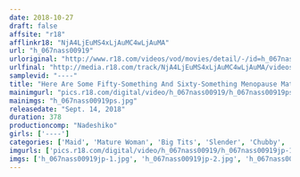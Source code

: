 ```yaml
---
date: 2018-10-27
draft: false
affsite: "r18"
afflinkr18: "NjA4LjEuMS4xLjAuMC4wLjAuMA"
url: "h_067nass00919"
urloriginal: "http://www.r18.com/videos/vod/movies/detail/-/id=h_067nass00919"
urlfinal: "http://media.r18.com/track/NjA4LjEuMS4xLjAuMC4wLjAuMA/videos/vod/movies/detail/-/id=h_067nass00919"
samplevid: "----"
title: "Here Are Some Fifty-Something And Sixty-Something Menopause Mature Woman Babes But They're Still Luscious Ladies Mature Japanese Ladies In The Theater Of Life 6 Hour 20 Minute Expanded Edition Special!"
mainimgurl: "pics.r18.com/digital/video/h_067nass00919/h_067nass00919ps.jpg"
mainimgs: "h_067nass00919ps.jpg"
releasedate: "Sept. 14, 2018"
duration: 378
productioncomp: "Nadeshiko"
girls: ['----']
categories: ['Maid', 'Mature Woman', 'Big Tits', 'Slender', 'Chubby', 'Sailor Uniform', 'Orgy', 'Picking Up Girls', 'Big Tits Lover', 'Amateur']
imgurls: ['pics.r18.com/digital/video/h_067nass00919/h_067nass00919jp-1.jpg', 'pics.r18.com/digital/video/h_067nass00919/h_067nass00919jp-2.jpg', 'pics.r18.com/digital/video/h_067nass00919/h_067nass00919jp-3.jpg', 'pics.r18.com/digital/video/h_067nass00919/h_067nass00919jp-4.jpg', 'pics.r18.com/digital/video/h_067nass00919/h_067nass00919jp-5.jpg', 'pics.r18.com/digital/video/h_067nass00919/h_067nass00919jp-6.jpg', 'pics.r18.com/digital/video/h_067nass00919/h_067nass00919jp-7.jpg', 'pics.r18.com/digital/video/h_067nass00919/h_067nass00919jp-8.jpg', 'pics.r18.com/digital/video/h_067nass00919/h_067nass00919jp-9.jpg', 'pics.r18.com/digital/video/h_067nass00919/h_067nass00919jp-10.jpg', 'pics.r18.com/digital/video/h_067nass00919/h_067nass00919jp-11.jpg', 'pics.r18.com/digital/video/h_067nass00919/h_067nass00919jp-12.jpg', 'pics.r18.com/digital/video/h_067nass00919/h_067nass00919jp-13.jpg', 'pics.r18.com/digital/video/h_067nass00919/h_067nass00919jp-14.jpg', 'pics.r18.com/digital/video/h_067nass00919/h_067nass00919jp-15.jpg', 'pics.r18.com/digital/video/h_067nass00919/h_067nass00919jp-16.jpg', 'pics.r18.com/digital/video/h_067nass00919/h_067nass00919jp-17.jpg', 'pics.r18.com/digital/video/h_067nass00919/h_067nass00919jp-18.jpg', 'pics.r18.com/digital/video/h_067nass00919/h_067nass00919jp-19.jpg', 'pics.r18.com/digital/video/h_067nass00919/h_067nass00919jp-20.jpg']
imgs: ['h_067nass00919jp-1.jpg', 'h_067nass00919jp-2.jpg', 'h_067nass00919jp-3.jpg', 'h_067nass00919jp-4.jpg', 'h_067nass00919jp-5.jpg', 'h_067nass00919jp-6.jpg', 'h_067nass00919jp-7.jpg', 'h_067nass00919jp-8.jpg', 'h_067nass00919jp-9.jpg', 'h_067nass00919jp-10.jpg', 'h_067nass00919jp-11.jpg', 'h_067nass00919jp-12.jpg', 'h_067nass00919jp-13.jpg', 'h_067nass00919jp-14.jpg', 'h_067nass00919jp-15.jpg', 'h_067nass00919jp-16.jpg', 'h_067nass00919jp-17.jpg', 'h_067nass00919jp-18.jpg', 'h_067nass00919jp-19.jpg', 'h_067nass00919jp-20.jpg']
---
```

